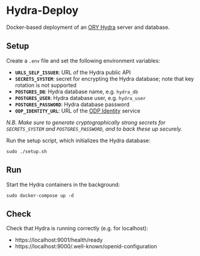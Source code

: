 # Hydra-Deploy

Docker-based deployment of an [ORY Hydra](https://www.ory.sh/docs/hydra/) server and database.

## Setup

Create a `.env` file and set the following environment variables:

- **`URLS_SELF_ISSUER`**: URL of the Hydra public API
- **`SECRETS_SYSTEM`**: secret for encrypting the Hydra database; note that key rotation is not supported
- **`POSTGRES_DB`**: Hydra database name, e.g. `hydra_db`
- **`POSTGRES_USER`**: Hydra database user, e.g. `hydra_user`
- **`POSTGRES_PASSWORD`**: Hydra database password
- **`ODP_IDENTITY_URL`**: URL of the [ODP Identity](https://github.com/SAEONData/ODP-Identity) service

_N.B. Make sure to generate cryptographically strong secrets for `SECRETS_SYSTEM` and `POSTGRES_PASSWORD`,
and to back these up securely._

Run the setup script, which initializes the Hydra database:

    sudo ./setup.sh

## Run

Start the Hydra containers in the background:

    sudo docker-compose up -d

## Check

Check that Hydra is running correctly (e.g. for localhost):

- https://localhost:9001/health/ready
- https://localhost:9000/.well-known/openid-configuration
